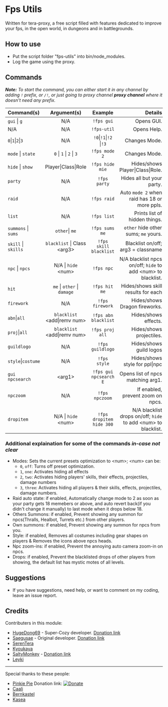 # Fps Utils
Written for tera-proxy, a free script filled with features dedicated to improve your fps, in the open world, in dungeons and in battlegrounds.

## How to use
* Put the script folder "fps-utils" into bin/node_modules.
* Log the game using the proxy.

## Commands
***Note:*** *To start the command, you can either start it in any channel by adding `!` prefix, or `/!`, or just going to proxy channel **proxy channel** where it doesn't need any prefix.*


|    Command(s)    |         Argument(s)        |      Example         |             Details              |
|      :---        |            :---:           |        :---:         |                ---:              |
|   `gui` \| `g`   |             N/A            |`!fps gui`            |          Opens GUI.              |
|       N/A        |             N/A            |`!fps-util`           |          Opens Help.             |
|  `0`\|`1`\|`2`\|`3` |             N/A            |`!0`\|`!1`\|`!2` \|`!3`  |          Changes Mode.           |
| `mode` \| `state` |    `0` \| `1` \| `2` \| `3`   |`!fps mode 2`         |          Changes Mode.           |
| `hide` \| `show`  |      Player\|Class\|Role     |`!fps hide mie`       |  Hides/shows Player\|Class\|Role.  |
|     `party`      |             N/A            |`!fps party`          |     Hides all but your party.    |
|      `raid`      |             N/A            |`!fps raid`           |Auto `mode 2` when raid has 18 or more ppls.|
|      `list`      |             N/A            |`!fps list`           | Prints list of hidden things.    |
|`summons` \| `sums`|      `other`\| `me`        |`!fps sums me`        |`other` hide other sums; `me` yours.|
|`skill` \| `skills`|`blacklist` \| Class \<arg3\>|`!fps skill blacklist`|Blacklist on/off; arg3 = classname|
|  `npc` \| `npcs`  |   N/A \| `hide` \<num\>       |`!fps npc`            |N/A blacklist npcs on/off; `hide` to add \<num\> to blacklist. |
|      `hit`       |   `me` \| `other` \| `damage`|`!fps hit me`         |Hides/shows skill results for each|
|    `firework`    |             N/A            |`!fps firework`       |Hides/shows Dragon fireworks.     |
|   `abn`\|`all`    |`blacklist` \<add\|remv num\>|`!fps abn blacklist`  |Hides/shows effects.              |
|  `proj`\|`all`    |`blacklist` \<add\|remv num\>|`!fps proj all`       |Hides/shows projectiles.          |
|   `guildlogo`    |             N/A            |`!fps guildlogo`      |Hides/shows guild logos           |
| `style`\|`costume`|             N/A            |`!fps style`          |Hides/shows style for ppl\|npc     |
|  `gui npcsearch` |           \<arg1\>         |`!fps gui npcsearch E`|Opens list of npcs matching arg1. |
|    `npczoom`     |             N/A            |`!fps npczoom`        |If enabled, prevent zoom on npcs. |
|    `dropitem`    |   N/A \| `hide` \<num\>       |`!fps dropitem hide 300`|N/A blacklist drops on/off; `hide` to add \<num\> to blacklist. |


### Additional explaination for some of the commands *in-case not clear*
- Modes: Sets the current presets optimization to \<num\>; \<num\> can be:
  - `0`, `off`: Turns off preset optimization.
  - `1`, `one`: Activates hiding all effects
  - `2`, `two`: Activates hiding players' skills, their effects, projectiles, damage numbers
  - `3`, `three`: Activates hiding all players & their skills, effects, projectiles, damage numbers.
- Raid auto state: if enabled, Automatically change mode to 2 as soon as your party gets 18 memebers or above, and auto revert back(if you didn't change it manually) to last mode when it drops below 18.
- Others Summons: if enabled, Prevent showing any summon for npcs(Thralls, Healbot, Turrets etc.) from other players.
- Own summons: if enabled, Prevent showing any summon for npcs from you.
- Style: if enabled, Removes all costumes including gear shapes on players & Removes the icons above npcs heads.
- Npc zoom-ins: if enabled, Prevent the annoying auto camera zoom-in on npcs.
- Drops: if enabled, Prevent the blacklisted drops of other players from showing, the default list has mystic motes of all levels.

## Suggestions
* If you have suggestions, need help, or want to comment on my coding, leave an issue report.

## Credits
Contributers in this module:
- [HugeDong69](https://github.com/codeagon) - Super-Cozy developer. [Donation link](https://ko-fi.com/codeagon)
- [Saegusae](https://github.com/Saegusae) - Original developer. [Donation link](https://www.patreon.com/saegusa)
- [SerenTera](https://github.com/SerenTera)
- [Kyoukaya](https://github.com/kyoukaya)
- [SaltyMonkey](https://github.com/SaltyMonkey) - [Donation link](https://www.patreon.com/SaltyMonkey)
- [Leyki](https://github.com/Leyki)

---

Special thanks to these people:
- [Pinkie Pie](https://github.com/pinkipi) Donation link: [![Donate](https://img.shields.io/badge/Donate-PayPal-ff69b4.svg)](https://www.paypal.com/cgi-bin/webscr?cmd=_donations&business=5MTKARBK2CNG8&lc=US&item_name=Pinkie%27s%20TERA%20Mods&currency_code=USD)
- [Caali](https://github.com/hackerman-caali) 
- [Bernkastel](https://github.com/Bernkastel-0)
- [Kasea](https://github.com/Kaseaa)
